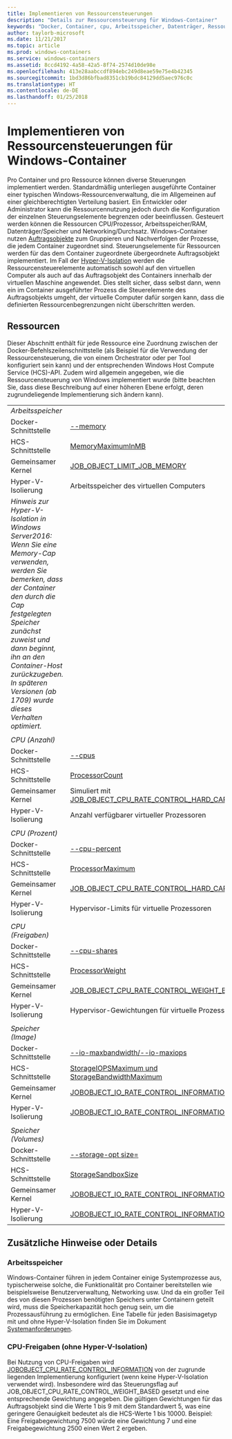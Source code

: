 ```yaml
---
title: Implementieren von Ressourcensteuerungen
description: "Details zur Ressourcensteuerung für Windows-Container"
keywords: "Docker, Container, cpu, Arbeitsspeicher, Datenträger, Ressourcen"
author: taylorb-microsoft
ms.date: 11/21/2017
ms.topic: article
ms.prod: windows-containers
ms.service: windows-containers
ms.assetid: 8ccd4192-4a58-42a5-8f74-2574d10de98e
ms.openlocfilehash: 413e28aabccdf894ebc249d8eae59e75e4b42345
ms.sourcegitcommit: 1bd3d86bfbad8351cb19bdc84129dd5aec976c0c
ms.translationtype: HT
ms.contentlocale: de-DE
ms.lasthandoff: 01/25/2018
---
```

# <a name="implementing-resource-controls-for-windows-containers"></a>Implementieren von Ressourcensteuerungen für Windows-Container
Pro Container und pro Ressource können diverse Steuerungen implementiert werden.  Standardmäßig unterliegen ausgeführte Container einer typischen Windows-Ressourcenverwaltung, die im Allgemeinen auf einer gleichberechtigten Verteilung basiert. Ein Entwickler oder Administrator kann die Ressourcennutzung jedoch durch die Konfiguration der einzelnen Steuerungselemente begrenzen oder beeinflussen.  Gesteuert werden können die Ressourcen CPU/Prozessor, Arbeitsspeicher/RAM, Datenträger/Speicher und Networking/Durchsatz.
Windows-Container nutzen [Auftragsobjekte]( https://msdn.microsoft.com/en-us/library/windows/desktop/ms684161(v=vs.85).aspx) zum Gruppieren und Nachverfolgen der Prozesse, die jedem Container zugeordnet sind.  Steuerungselemente für Ressourcen werden für das dem Container zugeordnete übergeordnete Auftragsobjekt implementiert.  Im Fall der [Hyper-V-Isolation](https://docs.microsoft.com/en-us/virtualization/windowscontainers/about/index#windows-container-types) werden die Ressourcensteuerelemente automatisch sowohl auf den virtuellen Computer als auch auf das Auftragsobjekt des Containers innerhalb der virtuellen Maschine angewendet. Dies stellt sicher, dass selbst dann, wenn ein im Container ausgeführter Prozess die Steuerelemente des Auftragsobjekts umgeht, der virtuelle Computer dafür sorgen kann, dass die definierten Ressourcenbegrenzungen nicht überschritten werden.

## <a name="resources"></a>Ressourcen
Dieser Abschnitt enthält für jede Ressource eine Zuordnung zwischen der Docker-Befehlszeilenschnittstelle (als Beispiel für die Verwendung der Ressourcensteuerung, die von einem Orchestrator oder per Tool konfiguriert sein kann) und der entsprechenden Windows Host Compute Service (HCS)-API. Zudem wird allgemein angegeben, wie die Ressourcensteuerung von Windows implementiert wurde (bitte beachten Sie, dass diese Beschreibung auf einer höheren Ebene erfolgt, deren zugrundeliegende Implementierung sich ändern kann).

|  | |
| ----- | ------|
| *Arbeitsspeicher* ||
| Docker-Schnittstelle | [--memory](https://docs.docker.com/engine/admin/resource_constraints/#memory) |
| HCS-Schnittstelle | [MemoryMaximumInMB]( https://github.com/Microsoft/hcsshim/blob/b144c605002d4086146ca1c15c79e56bfaadc2a7/interface.go#L67) |
| Gemeinsamer Kernel | [JOB_OBJECT_LIMIT_JOB_MEMORY](https://msdn.microsoft.com/en-us/library/windows/desktop/ms684147(v=vs.85).aspx) |
| Hyper-V-Isolierung | Arbeitsspeicher des virtuellen Computers |
| _Hinweis zur Hyper-V-Isolation in Windows Server2016: Wenn Sie eine Memory-Cap verwenden, werden Sie bemerken, dass der Container den durch die Cap festgelegten Speicher zunächst zuweist und dann beginnt, ihn an den Container-Host zurückzugeben.  In späteren Versionen (ab 1709) wurde dieses Verhalten optimiert._ |
| ||
| *CPU (Anzahl)* ||
| Docker-Schnittstelle | [--cpus](https://docs.docker.com/engine/admin/resource_constraints/#cpu) |
| HCS-Schnittstelle | [ProcessorCount]( https://github.com/Microsoft/hcsshim/blob/b144c605002d4086146ca1c15c79e56bfaadc2a7/interface.go#L67) |
| Gemeinsamer Kernel | Simuliert mit [JOB_OBJECT_CPU_RATE_CONTROL_HARD_CAP](https://msdn.microsoft.com/en-us/library/windows/desktop/hh448384(v=vs.85).aspx)* |
| Hyper-V-Isolierung | Anzahl verfügbarer virtueller Prozessoren |
| ||
| *CPU (Prozent)* ||
| Docker-Schnittstelle | [--cpu-percent](https://docs.docker.com/engine/admin/resource_constraints/#cpu) |
| HCS-Schnittstelle | [ProcessorMaximum](https://github.com/Microsoft/hcsshim/blob/b144c605002d4086146ca1c15c79e56bfaadc2a7/interface.go#L67) |
| Gemeinsamer Kernel | [JOB_OBJECT_CPU_RATE_CONTROL_HARD_CAP](https://msdn.microsoft.com/en-us/library/windows/desktop/hh448384(v=vs.85).aspx) |
| Hyper-V-Isolierung | Hypervisor-Limits für virtuelle Prozessoren |
| ||
| *CPU (Freigaben)* ||
| Docker-Schnittstelle | [--cpu-shares](https://docs.docker.com/engine/admin/resource_constraints/#cpu) |
| HCS-Schnittstelle | [ProcessorWeight](https://github.com/Microsoft/hcsshim/blob/b144c605002d4086146ca1c15c79e56bfaadc2a7/interface.go#L67) |
| Gemeinsamer Kernel | [JOB_OBJECT_CPU_RATE_CONTROL_WEIGHT_BASED](https://msdn.microsoft.com/en-us/library/windows/desktop/hh448384(v=vs.85).aspx) |
| Hyper-V-Isolierung | Hypervisor-Gewichtungen für virtuelle Prozessoren |
| ||
| *Speicher (Image)* ||
| Docker-Schnittstelle | [--io-maxbandwidth/--io-maxiops]( https://docs.docker.com/edge/engine/reference/commandline/run/#usage) |
| HCS-Schnittstelle | [StorageIOPSMaximum und StorageBandwidthMaximum](https://github.com/Microsoft/hcsshim/blob/b144c605002d4086146ca1c15c79e56bfaadc2a7/interface.go#L67) |
| Gemeinsamer Kernel | [JOBOBJECT_IO_RATE_CONTROL_INFORMATION](https://msdn.microsoft.com/en-us/library/windows/desktop/mt280122(v=vs.85).aspx) |
| Hyper-V-Isolierung | [JOBOBJECT_IO_RATE_CONTROL_INFORMATION](https://msdn.microsoft.com/en-us/library/windows/desktop/mt280122(v=vs.85).aspx) |
| ||
| *Speicher (Volumes)* ||
| Docker-Schnittstelle | [--storage-opt size=]( https://docs.docker.com/edge/engine/reference/commandline/run/#set-storage-driver-options-per-container) |
| HCS-Schnittstelle | [StorageSandboxSize](https://github.com/Microsoft/hcsshim/blob/b144c605002d4086146ca1c15c79e56bfaadc2a7/interface.go#L67) |
| Gemeinsamer Kernel | [JOBOBJECT_IO_RATE_CONTROL_INFORMATION](https://msdn.microsoft.com/en-us/library/windows/desktop/mt280122(v=vs.85).aspx) |
| Hyper-V-Isolierung | [JOBOBJECT_IO_RATE_CONTROL_INFORMATION](https://msdn.microsoft.com/en-us/library/windows/desktop/mt280122(v=vs.85).aspx) |

## <a name="additional-notes-or-details"></a>Zusätzliche Hinweise oder Details
### <a name="memory"></a>Arbeitsspeicher
Windows-Container führen in jedem Container einige Systemprozesse aus, typischerweise solche, die Funktionalität pro Container bereitstellen wie beispielsweise Benutzerverwaltung, Networking usw. Und da ein großer Teil des von diesen Prozessen benötigten Speichers unter Containern geteilt wird, muss die Speicherkapazität hoch genug sein, um die Prozessausführung zu ermöglichen.  Eine Tabelle für jeden Basisimagetyp mit und ohne Hyper-V-Isolation finden Sie im Dokument [Systemanforderungen](https://docs.microsoft.com/en-us/virtualization/windowscontainers/deploy-containers/system-requirements#memory-requirments).

### <a name="cpu-shares-without-hyper-v-isolation"></a>CPU-Freigaben (ohne Hyper-V-Isolation)
Bei Nutzung von CPU-Freigaben wird [JOBOBJECT_CPU_RATE_CONTROL_INFORMATION](https://msdn.microsoft.com/en-us/library/windows/desktop/hh448384(v=vs.85).aspx) von der zugrunde liegenden Implementierung konfiguriert (wenn keine Hyper-V-Isolation verwendet wird). Insbesondere wird das Steuerungsflag auf JOB_OBJECT_CPU_RATE_CONTROL_WEIGHT_BASED gesetzt und eine entsprechende Gewichtung angegeben.  Die gültigen Gewichtungen für das Auftragsobjekt sind die Werte 1 bis 9 mit dem Standardwert 5, was eine geringere Genauigkeit bedeutet als die HCS-Werte 1 bis 10000.  Beispiel: Eine Freigabegewichtung 7500 würde eine Gewichtung 7 und eine Freigabegewichtung 2500 einen Wert 2 ergeben.
